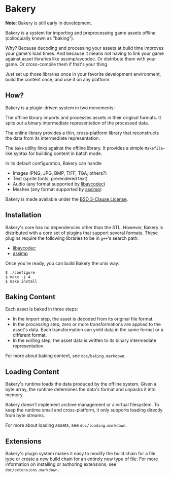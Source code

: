 Bakery
======

**Note**: Bakery is still early in development.

Bakery is a system for importing and preprocessing game assets offline
(colloquially known as "baking"). 

Why? Because decoding and processing your assets at build time improves your
game's load times. And because it means not having to link your game against
asset libraries like assimp/avcodec. Or distribute them with your game. Or
cross-compile them if that's your thing.

Just set up those libraries once in your favorite development environment,
build the content once, and use it on any platform.

## How?

Bakery is a plugin-driven system in two movements:

The offline library imports and processes assets in their original formats.
It spits out a binary intermediate representation of the processed data.

The online library provides a thin, cross-platform library that reconstructs
the data from its intermediate representation.

The `bake` utility links against the offline library. It provides a simple
`Makefile`-like syntax for building content in batch mode.

In its default configuration, Bakery can handle

* Images (PNG, JPG, BMP, TIFF, TGA, others?)
* Text (sprite fonts, prerendered text)
* Audio (any format supported by [libavcodec](http://ffmpeg.org))
* Meshes (any format supported by [assimp](http://assimp.sourceforge.net))

Bakery is made available under the 
[BSD 3-Clause License](http://www.opensource.org/licenses/BSD-3-Clause).

## Installation

Bakery's core has no dependencies other than the STL. However, Bakery is
distributed with a core set of plugins that support several formats. 
These plugins require the following libraries to be in `g++`'s search
path:

* [libavcodec](http://ffmpeg.org)
* [assimp](http://assimp.sourceforge.net)

Once you're ready, you can build Bakery the unix way: 

    $ ./configure
    $ make -j 4
    $ make install

## Baking Content

Each asset is baked in three steps:

* In the _import_ step, the asset is decoded from its original file format.
* In the _processing_ step, zero or more transformations are applied to the
  asset's data. Each transformation can yield data in the same format or a
  different format.
* In the _writing_ step, the asset data is written to its binary intermediate
  representation.

For more about baking content, see `doc/baking.markdown`.

## Loading Content

Bakery's runtime loads the data produced by the offline system. Given a byte
array, the runtime determines the data's format and unpacks it into memory.

Bakery doesn't implement archive management or a virtual filesystem. To keep
the runtime small and cross-platform, it only supports loading directly from
byte streams.

For more about loading assets, see `doc/loading.markdown`. 

## Extensions

Bakery's plugin system makes it easy to modify the build chain for a file
type or create a new build chain for an entirely new type of file. 
For more information on installing or authoring extensions, see
`doc/extensions.markdown`.

